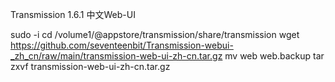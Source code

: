 Transmission 1.6.1 中文Web-UI

sudo -i
cd /volume1/@appstore/transmission/share/transmission
wget https://github.com/seventeenbit/Transmission-webui-_zh_cn/raw/main/transmission-web-ui-zh-cn.tar.gz
mv web web.backup
tar zxvf transmission-web-ui-zh-cn.tar.gz